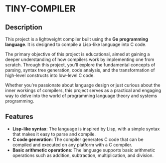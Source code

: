 # TINY-COMPILER

## Description

This project is a lightweight compiler built using the **Go programming language**. It is designed to compile a Lisp-like language into C code.  

The primary objective of this project is educational, aimed at gaining a deeper understanding of how compilers work by implementing one from scratch. Through this project, you'll explore the fundamental concepts of parsing, syntax tree generation, code analysis, and the transformation of high-level constructs into low-level C code.

Whether you're passionate about language design or just curious about the inner workings of compilers, this project serves as a practical and engaging way to delve into the world of programming language theory and systems programming.

## Features

- **Lisp-like syntax**: The language is inspired by Lisp, with a simple syntax that makes it easy to parse and compile.
- **C code generation**: The compiler generates C code that can be compiled and executed on any platform with a C compiler.
- **Basic arithmetic operations**: The language supports basic arithmetic operations such as addition, subtraction, multiplication, and division.
